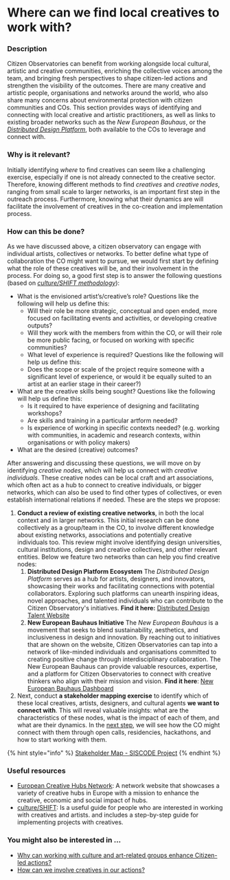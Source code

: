 # Where can we find local creatives to work with?

### **Description**

Citizen Observatories can benefit from working alongside local cultural, artistic and creative communities, enriching the collective voices among the team, and bringing fresh perspectives to shape citizen-led actions and strengthen the visibility of the outcomes. There are many creative and artistic people, organisations and networks around the world, who also share many concerns about environmental protection with citizen communities and COs. This section provides ways of identifying and connecting with local creative and artistic practitioners, as well as links to existing broader networks such as the _New European Bauhaus_, or the [_Distributed Design Platform_](https://distributeddesign.eu), both available to the COs to leverage and connect with.

### **Why is it relevant?**

Initially identifying _where_ to find creatives can seem like a challenging exercise, especially if one is not already connected to the creative sector. Therefore, knowing different methods to find _creatives_ and _creative nodes_, ranging from small scale to larger networks, is an important first step in the outreach process. Furthermore, knowing what their dynamics are will facilitate the involvement of creatives in the co-creation and implementation process.

### **How can this be done?**

As we have discussed above, a citizen observatory can engage with individual artists, collectives or networks. To better define what type of collaboration the CO might want to pursue, we would first start by defining what the role of these creatives will be, and their involvement in the process. For doing so, a good first step is to answer the following questions (based on [_culture/SHIFT methodology_](where-can-we-find-local-creatives-to-work-with.md#useful-resources)):

* What is the envisioned artist’s/creative’s role? Questions like the following will help us define this:
  * Will their role be more strategic, conceptual and open ended, more focused on facilitating events and activities, or developing creative outputs?
  * Will they work with the members from within the CO, or will their role be more public facing, or focused on working with specific communities?
  * What level of experience is required? Questions like the following will help us define this:
  * Does the scope or scale of the project require someone with a significant level of experience, or would it be equally suited to an artist at an earlier stage in their career?)
* What are the creative skills being sought? Questions like the following will help us define this:
  * Is it required to have experience of designing and facilitating workshops?
  * Are skills and training in a particular artform needed?
  * Is experience of working in specific contexts needed? (e.g. working with communities, in academic and research contexts, within organisations or with policy makers)
* What are the desired (creative) outcomes?

After answering and discussing these questions, we will move on by identifying _creative nodes_, which will help us connect with _creative individuals_. These creative nodes can be local craft and art associations, which often act as a hub to connect to creative individuals, or bigger networks, which can also be used to find other types of collectives, or even establish international relations if needed. These are the steps we propose:

1. **Conduct a review of existing creative networks**, in both the local context and in larger networks. This initial research can be done collectively as a group/team in the CO, to involve different knowledge about existing networks, associations and potentially creative individuals too. This review might involve identifying design universities, cultural institutions, design and creative collectives, and other relevant entities. Below we feature two networks than can help you find creative nodes:
   1. **Distributed Design Platform Ecosystem** The _Distributed Design Platform_ serves as a hub for artists, designers, and innovators, showcasing their works and facilitating connections with potential collaborators. Exploring such platforms can unearth inspiring ideas, novel approaches, and talented individuals who can contribute to the Citizen Observatory's initiatives. **Find it here:** [Distributed Design Talent Website](https://distributeddesign.eu/talent/)
   2. **New European Bauhaus Initiative** The _New European Bauhaus_ is a movement that seeks to blend sustainability, aesthetics, and inclusiveness in design and innovation. By reaching out to initiatives that are shown on the website, Citizen Observatories can tap into a network of like-minded individuals and organisations committed to creating positive change through interdisciplinary collaboration. The New European Bauhaus can provide valuable resources, expertise, and a platform for Citizen Observatories to connect with creative thinkers who align with their mission and vision. **Find it here**: [New European Bauhaus Dashboard](https://web.jrc.ec.europa.eu/dashboard/NEB/index.html)
2. Next, conduct **a stakeholder mapping exercise** to identify which of these local creatives, artists, designers, and cultural agents **we want to connect with**. This will reveal valuable insights: what are the characteristics of these nodes, what is the impact of each of them, and what are their dynamics. In the [next step](how-can-we-involve-creatives-in-our-citizen-led-action.md), we will see how the CO might connect with them through open calls, residencies, hackathons, and how to start working with them.

{% hint style="info" %}
[Stakeholder Map - SISCODE Project](https://siscodeproject.eu/guidebook/cards/stakeholder-map/)
{% endhint %}

### **Useful resources**

* [European Creative Hubs Network](http://creativehubs.net/network/): A network website that showcases a variety of creative hubs in Europe with a mission to enhance the creative, economic and social impact of hubs.
* [culture/SHIFT](https://www.creativecarbonscotland.com/wp-content/uploads/2021/04/CultureSHIFT-methodology-2021-final.pdf): Is a useful guide for people who are interested in working with creatives and artists. and includes a step-by-step guide for implementing projects with creatives.

### **You might also be interested in …**

* [Why can working with culture and art-related groups enhance Citizen-led actions?](what-are-the-opportunities-for-creative-collaborations-with-citizen-led-actions.md)
* [How can we involve creatives in our actions?](how-can-we-involve-creatives-in-our-citizen-led-action.md)
